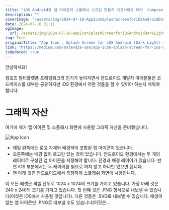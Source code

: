 ```yaml
---
title: "iOS Android용 앱 아이콘과 스플래시 스크린 만들기 다크라이트 테마  Compose Multiplatform 가이드"
description: ""
coverImage: "/assets/img/2024-07-10-AppIconSplashScreenforiOSAndroidDarkLightComposeMultiplatform_0.png"
date: 2024-07-10 01:11
ogImage: 
  url: /assets/img/2024-07-10-AppIconSplashScreenforiOSAndroidDarkLightComposeMultiplatform_0.png
tag: Tech
originalTitle: "App Icon , Splash Screen for iOS Android (Dark Light) — Compose Multiplatform"
link: "https://medium.com/@stevdza-san/app-icon-splash-screen-for-ios-android-dark-light-compose-multiplatform-382e9c647d24"
isUpdated: true
---
```






안녕하세요! 

컴포즈 멀티플랫폼 프레임워크의 인기가 높아지면서 안드로이드 개발자 여러분들은 코드베이스를 대부분 공유하지만 iOS 환경에서 어떤 것들을 할 수 있어야 하는지 배워야 합니다.

# 그래픽 자산

여기에 제가 앱 아이콘 및 스플래시 화면에 사용할 그래픽 자산을 준비했습니다.

<div class="content-ad"></div>

![App Icon](/assets/img/2024-07-10-AppIconSplashScreenforiOSAndroidDarkLightComposeMultiplatform_1.png)

- 제일 왼쪽에는 로고 자체와 배경색이 포함된 앱 아이콘이 있습니다.
- 오른쪽에는 배경 없이 로고만 있는 것이 있습니다. 안드로이드 환경에서는 두 개의 레이어로 구성된 앱 아이콘을 지정해야 합니다. 전경과 배경 레이어가 있습니다. 반면 iOS 부분에서는 두 레이어를 필요로 하지 않고 하나만 있으면 됩니다.
- 맨 아래 것은 안드로이드에서 특정하게 스플래쉬 화면에 사용됩니다.

이 모든 에셋은 픽셀 단위로 1024 x 1024의 크기를 가지고 있습니다. 가장 아래 것은 240 x 240의 크기를 가지고 있습니다. 첫 번째 것은 .PNG 형식으로 내보낼 수 있습니다(이것은 iOS에서 사용될 것입니다). 다른 것들은 .SVG로 내보낼 수 있습니다. 배경이 없는 앱 아이콘만 .PNG로 내보낼 수도 있습니다(이것은...